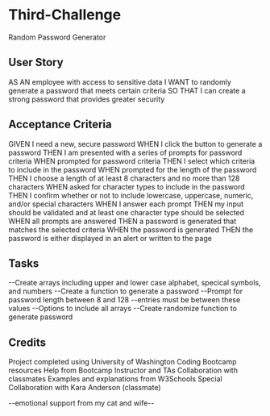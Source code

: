 # Third-Challenge
Random Password Generator


## User Story ##


AS AN employee with access to sensitive data
I WANT to randomly generate a password that meets certain criteria
SO THAT I can create a strong password that provides greater security


## Acceptance Criteria ##

GIVEN I need a new, secure password
WHEN I click the button to generate a password
THEN I am presented with a series of prompts for password criteria
WHEN prompted for password criteria
THEN I select which criteria to include in the password
WHEN prompted for the length of the password
THEN I choose a length of at least 8 characters and no more than 128 characters
WHEN asked for character types to include in the password
THEN I confirm whether or not to include lowercase, uppercase, numeric, and/or special characters
WHEN I answer each prompt
THEN my input should be validated and at least one character type should be selected
WHEN all prompts are answered
THEN a password is generated that matches the selected criteria
WHEN the password is generated
THEN the password is either displayed in an alert or written to the page

## Tasks ##

--Create arrays including upper and lower case alphabet, specical symbols, and numbers
--Create a function to generate a password
--Prompt for password length between 8 and 128
    --entries must be between these values
--Options to include all arrays
--Create randomize function to generate password







## Credits ##

Project completed using 
University of Washington Coding Bootcamp resources
Help from Bootcamp Instructor and TAs
Collaboration with classmates
Examples and explanations from W3Schools
Special Collaboration with Kara Anderson (classmate)

--emotional support from my cat and wife-- 
